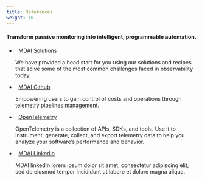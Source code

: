 ```yaml
---
title: References
weight: 10
---
```


#### Transform passive monitoring into intelligent, programmable automation.

<ul>
  <li class="mdai-references"><a href="https://www.mydecisive.ai/solutions" style="margin-left: 8px">MDAI Solutions</a></li>
  <p class="mdai-description-text">We have provided a head start for you using our solutions and recipes that solve some of the most common challenges faced in observability today.</p>

  <li class="mdai-references"><a href="https://github.com/DecisiveAI" style="margin-left: 8px">MDAI Github</a></li>
  <p class="mdai-description-text">Empowering users to gain control of costs and operations through telemetry pipelines management.</p>

  <li class="mdai-references"><a href="https://opentelemetry.io/" style="margin-left: 8px">OpenTelemetry</a></li>
  <p class="mdai-description-text">OpenTelemetry is a collection of APIs, SDKs, and tools. Use it to instrument, generate, collect, and export telemetry data to help you analyze your software’s performance and behavior.</p>

  <li class="mdai-references"><a href="https://www.linkedin.com/company/mydecisiveai/posts/?feedView=all" style="margin-left: 8px">MDAI LinkedIn</a></li>
  <p class="mdai-description-text">MDAI linkedIn lorem ipsum dolor sit amet, consectetur adipiscing elit, sed do eiusmod tempor incididunt ut labore et dolore magna aliqua.</p>
</ul>
